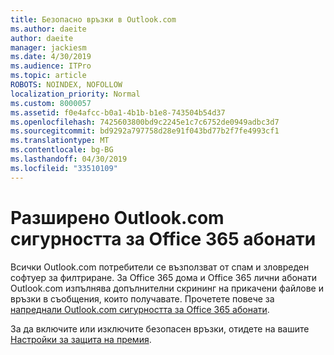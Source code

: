 ```yaml
---
title: Безопасно връзки в Outlook.com
ms.author: daeite
author: daeite
manager: jackiesm
ms.date: 4/30/2019
ms.audience: ITPro
ms.topic: article
ROBOTS: NOINDEX, NOFOLLOW
localization_priority: Normal
ms.custom: 8000057
ms.assetid: f0e4afcc-b0a1-4b1b-b1e8-743504b54d37
ms.openlocfilehash: 7425603800bd9c2245e1c7c6752de0949adbc3d7
ms.sourcegitcommit: bd9292a797758d28e91f043bd77b2f7fe4993cf1
ms.translationtype: MT
ms.contentlocale: bg-BG
ms.lasthandoff: 04/30/2019
ms.locfileid: "33510109"
---
```

# <a name="advanced-outlookcom-security-for-office-365-subscribers"></a>Разширено Outlook.com сигурността за Office 365 абонати

Всички Outlook.com потребители се възползват от спам и зловреден софтуер за филтриране. За Office 365 дома и Office 365 лични абонати Outlook.com изпълнява допълнителни скрининг на прикачени файлове и връзки в съобщения, които получавате. Прочетете повече за [напреднали Outlook.com сигурността за Office 365 абонати](https://support.office.com/article/882d2243-eab9-4545-a58a-b36fee4a46e2).

За да включите или изключите безопасен връзки, отидете на вашите [Настройки за защита на премия](https://outlook.live.com/mail/options/premium/security).